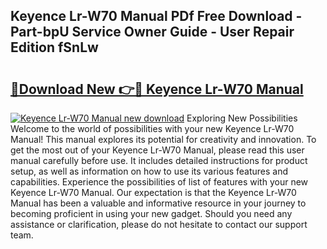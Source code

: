 ## Keyence Lr-W70 Manual PDf Free Download - Part-bpU Service Owner Guide - User Repair Edition fSnLw

# <h2><a href="http://bc15398.oget.top/?id=Keyence+Lr-W70+Manual">🔗Download New 👉🔴 Keyence Lr-W70 Manual</a></h2>

[![Keyence Lr-W70 Manual new download](https://i.imgur.com/5g1atiW.png)](http://bc15398.oget.top/?id=Keyence+Lr-W70+Manual)
Exploring New Possibilities Welcome to the world of possibilities with your new Keyence Lr-W70 Manual! This manual explores its potential for creativity and innovation. To get the most out of your Keyence Lr-W70 Manual, please read this user manual carefully before use. It includes detailed instructions for product setup, as well as information on how to use its various features and capabilities. Experience the possibilities of list of features with your new Keyence Lr-W70 Manual. Our expectation is that the Keyence Lr-W70 Manual has been a valuable and informative resource in your journey to becoming proficient in using your new gadget. Should you need any assistance or clarification, please do not hesitate to contact our support team.
